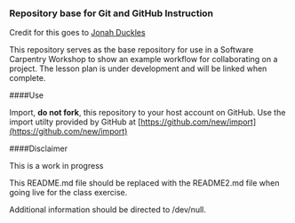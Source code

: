 ### Repository base for Git and GitHub Instruction

Credit for this goes to [Jonah Duckles](https://github.com/jduckles)

This repository serves as the base repository for use in a Software Carpentry Workshop 
to show an example workflow for  collaborating on a project. The lesson plan is under
development and will be linked when complete. 


####Use

Import, **do not fork**, this repository to your host account on GitHub. Use the import
utilty provided by GitHub at [https://github.com/new/import](https://github.com/new/import)


####Disclaimer

This is a work in progress


This README.md file should be replaced with the README2.md file when going live for the
class exercise. 

Additional information should be directed to /dev/null. 
